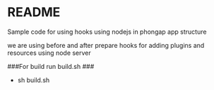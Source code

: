 # README #

Sample code for using hooks using nodejs in phongap app structure

we are using before and after prepare hooks for adding plugins and resources using node server

###For build run build.sh ###
* sh build.sh

